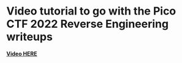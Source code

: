# Video tutorial to go with the Pico CTF 2022 Reverse Engineering writeups
**[Video HERE](https://youtu.be/l6Lt1sWZOUU)**<br>